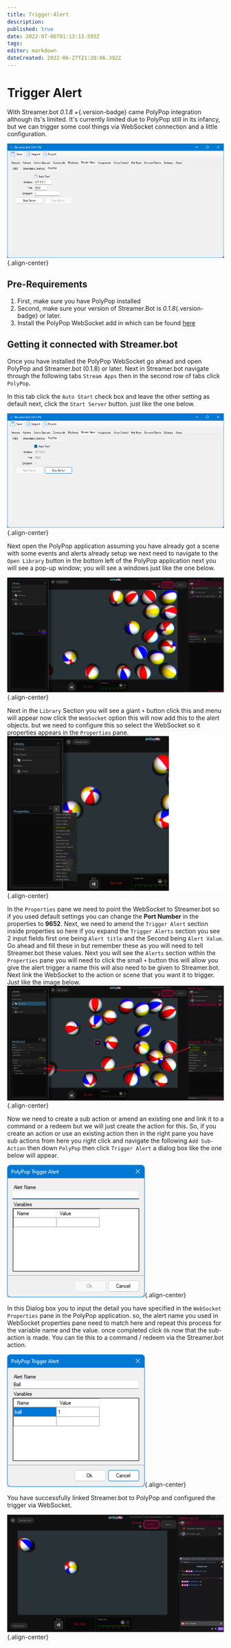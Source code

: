 ```yaml
---
title: Trigger-Alert
description: 
published: true
date: 2022-07-06T01:13:13.593Z
tags: 
editor: markdown
dateCreated: 2022-06-27T21:28:06.392Z
---
```


# Trigger Alert
With Streamer.bot *0.1.8 +*{.version-badge} came PolyPop integration although its's limited. It's currently limited due to PolyPop still in its infancy, but we can trigger some cool things via WebSocket connection and a little configuration. 

![polypop-streamerbot-notconnected.png](/polypop/polypop-streamerbot-notconnected.png){.align-center}

## Pre-Requirements
1. First, make sure you have PolyPop installed 
2. Second, make sure your version of Streamer.Bot is *0.1.8*{.version-badge} or later.
3. Install the PolyPop WebSocket add in which can be found [here](https://github.com/Jabbey92/PolyPopWebsocketPlugin/releases/tag/1.1)

## Getting it connected with Streamer.bot
Once you have installed the PolyPop WebSocket go ahead and open PolyPop and Streamer.bot (0.1.8) or later. Next in Streamer.bot navigate through the following tabs `Stream Apps` then in the second row of tabs click `PolyPop`.

In this tab click the `Auto Start` check box and leave the other setting as default next, click the `Start Server` button. just like the one below.

![polypop-streamerbot.png](/polypop/polypop-streamerbot.png){.align-center}

Next open the PolyPop application assuming you have already got a scene with some events and alerts already setup we next need to navigate to the `Open Library` button in the bottom left of the PolyPop application next you will see a pop-up window; you will see a windows just like the one below. 

![polypop-library.png](/polypop/polypop-library.png){.align-center}

Next in the `Library` Section you will see a giant `+` button click this and menu will appear now click the `WebSocket` option this will now add this to the alert objects. but we need to configure this so select the WebSocket so it properties appears in the `Properties` pane.
![polypop-web-socket-library.png](/polypop/polypop-web-socket-library.png){.align-center}

In the `Properties` pane we need to point the WebSocket to Streamer.bot so if you used default settings you can change the **Port Number** in the properties to **9652**. Next, we need to amend the `Trigger Alert` section inside properties so here if you expand the `Trigger Alerts` section you see 2 input fields first one being `Alert title` and the Second being `Alert Value`.  Go ahead and fill these in but remember these as you will need to tell Streamer.bot these values.  Next you will see the `Alerts` section within the `Properties` pane you will need to click the small `+` button this will allow you give the alert trigger a name this will also need to be given to Streamer.bot. Next link the WebSocket to the action or scene that you want it to trigger. Just like the image below.
![polypop--config.png](/polypop/polypop--config.png){.align-center}

Now we need to create a sub action or amend an existing one and link it to a command or a redeem but we will just create the action for this. So, if you create an action or use an existing action then in the right pane you have sub actions from here you right click and navigate the following `Add Sub-Action` then down `PolyPop` then click `Trigger Alert` a dialog box like the one below will appear.

![polypop-ta-dialog.png](/polypop/polypop-ta-dialog.png){.align-center}

In this Dialog box you to input the detail you have specified in the `WebSocket Properties` pane in the PolyPop application. so, the alert name you used in WebSocket properties pane need to match here and repeat this process for the variable name and the value. once completed click `Ok` now that the sub-action is made. You can tie this to a command / redeem via the Streamer.bot action. 

![polypop-ta-complete.png](/polypop/polypop-ta-complete.png){.align-center} 

You have successfully linked Streamer.bot to PolyPop and configured the trigger via WebSocket.

![polypop-complete.png](/polypop/polypop-complete.png){.align-center}

